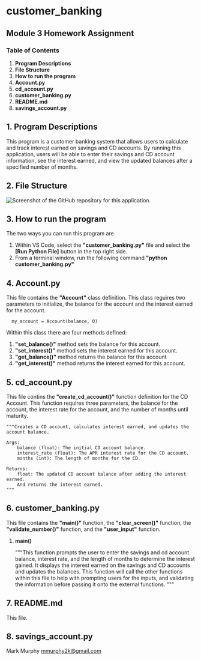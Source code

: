 # customer_banking
## Module 3 Homework Assignment
### Table of Contents
1. **Program Descriptions**
2. **File Structure**
3. **How to run the program**
4. **Account.py**
5. **cd_account.py**
6. **customer_banking.py**
7. **README.md**
8. **savings_account.py**


## 1. **Program Descriptions**

This program is a customer banking system that allows users to calculate and track interest earned on savings and CD accounts. By running this application, users will be able to enter their savings and CD account information, see the interest earned, and view the updated balances after a specified number of months.

## 2. **File Structure**

![Screenshot of the GitHub repository for this application.](https://github.com/user-attachments/assets/cb7c562e-9204-4acb-99bd-10cb85865161)


## 3. **How to run the program**

The two ways you can run this program are

1. Within VS Code, select the **"customer_banking.py"** file and select the **[Run Python File]** button in the top right side.
2. From a terminal window, run the following command **"python customer_banking.py"**

## 4. **Account.py**

This file contains the **"Account"** class definition. This class reguires two parameters to initialize, the balance for the account and the interest earned for the account.

      my_account = Account(balance, 0)

Within this class there are four methods defined:

1. **"set_balance()"** method sets the balance for this account.
2. **"set_interest()"** method sets the interest earned for this account.
3. **"get_balance()"** method returns the balance for this account
4. **"get_interest()"** method returns the interest earned for this account. 

## 5. **cd_account.py**

This file contins the **"create_cd_account()"** function definition for the CD Account. This function requires three parameters, the balance for the account, the interest rate for the account, and the number of months until maturity.

    """Creates a CD account, calculates interest earned, and updates the account balance.

    Args:
        balance (float): The initial CD account balance.
        interest_rate (float): The APR interest rate for the CD account.
        months (int): The length of months for the CD.

    Returns:
        float: The updated CD account balance after adding the interest earned.
        And returns the interest earned.
    """

## 6. **customer_banking.py**

This file contains the **"main()"** function, the **"clear_screen()"** function, the **"validate_number()"** function, and the **"user_input"** function.

1. **main()**

    """This function prompts the user to enter the savings and cd account balance, interest rate,
    and the length of months to determine the interest gained.
    It displays the interest earned on the savings and CD accounts and updates the balances.
    This function will call the other functions within this file to help with prompting users for the inputs,
    and validating the information before passing it onto the external functions.
    """

## 7. **README.md**

This file. 

## 8. **savings_account.py**






Mark Murphy mmurphy2k@gmail.com
